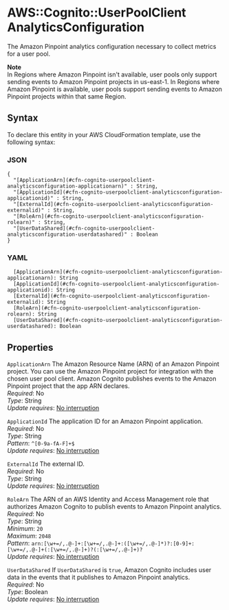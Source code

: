 # AWS::Cognito::UserPoolClient AnalyticsConfiguration<a name="aws-properties-cognito-userpoolclient-analyticsconfiguration"></a>

The Amazon Pinpoint analytics configuration necessary to collect metrics for a user pool\.

**Note**  
In Regions where Amazon Pinpoint isn't available, user pools only support sending events to Amazon Pinpoint projects in us\-east\-1\. In Regions where Amazon Pinpoint is available, user pools support sending events to Amazon Pinpoint projects within that same Region\.

## Syntax<a name="aws-properties-cognito-userpoolclient-analyticsconfiguration-syntax"></a>

To declare this entity in your AWS CloudFormation template, use the following syntax:

### JSON<a name="aws-properties-cognito-userpoolclient-analyticsconfiguration-syntax.json"></a>

```
{
  "[ApplicationArn](#cfn-cognito-userpoolclient-analyticsconfiguration-applicationarn)" : String,
  "[ApplicationId](#cfn-cognito-userpoolclient-analyticsconfiguration-applicationid)" : String,
  "[ExternalId](#cfn-cognito-userpoolclient-analyticsconfiguration-externalid)" : String,
  "[RoleArn](#cfn-cognito-userpoolclient-analyticsconfiguration-rolearn)" : String,
  "[UserDataShared](#cfn-cognito-userpoolclient-analyticsconfiguration-userdatashared)" : Boolean
}
```

### YAML<a name="aws-properties-cognito-userpoolclient-analyticsconfiguration-syntax.yaml"></a>

```
  [ApplicationArn](#cfn-cognito-userpoolclient-analyticsconfiguration-applicationarn): String
  [ApplicationId](#cfn-cognito-userpoolclient-analyticsconfiguration-applicationid): String
  [ExternalId](#cfn-cognito-userpoolclient-analyticsconfiguration-externalid): String
  [RoleArn](#cfn-cognito-userpoolclient-analyticsconfiguration-rolearn): String
  [UserDataShared](#cfn-cognito-userpoolclient-analyticsconfiguration-userdatashared): Boolean
```

## Properties<a name="aws-properties-cognito-userpoolclient-analyticsconfiguration-properties"></a>

`ApplicationArn` <a name="cfn-cognito-userpoolclient-analyticsconfiguration-applicationarn"></a>
The Amazon Resource Name \(ARN\) of an Amazon Pinpoint project\. You can use the Amazon Pinpoint project for integration with the chosen user pool client\. Amazon Cognito publishes events to the Amazon Pinpoint project that the app ARN declares\.  
_Required_: No  
_Type_: String  
_Update requires_: [No interruption](https://docs.aws.amazon.com/AWSCloudFormation/latest/UserGuide/using-cfn-updating-stacks-update-behaviors.html#update-no-interrupt)

`ApplicationId` <a name="cfn-cognito-userpoolclient-analyticsconfiguration-applicationid"></a>
The application ID for an Amazon Pinpoint application\.  
_Required_: No  
_Type_: String  
_Pattern_: `^[0-9a-fA-F]+$`  
_Update requires_: [No interruption](https://docs.aws.amazon.com/AWSCloudFormation/latest/UserGuide/using-cfn-updating-stacks-update-behaviors.html#update-no-interrupt)

`ExternalId` <a name="cfn-cognito-userpoolclient-analyticsconfiguration-externalid"></a>
The external ID\.  
_Required_: No  
_Type_: String  
_Update requires_: [No interruption](https://docs.aws.amazon.com/AWSCloudFormation/latest/UserGuide/using-cfn-updating-stacks-update-behaviors.html#update-no-interrupt)

`RoleArn` <a name="cfn-cognito-userpoolclient-analyticsconfiguration-rolearn"></a>
The ARN of an AWS Identity and Access Management role that authorizes Amazon Cognito to publish events to Amazon Pinpoint analytics\.  
_Required_: No  
_Type_: String  
_Minimum_: `20`  
_Maximum_: `2048`  
_Pattern_: `arn:[\w+=/,.@-]+:[\w+=/,.@-]+:([\w+=/,.@-]*)?:[0-9]+:[\w+=/,.@-]+(:[\w+=/,.@-]+)?(:[\w+=/,.@-]+)?`  
_Update requires_: [No interruption](https://docs.aws.amazon.com/AWSCloudFormation/latest/UserGuide/using-cfn-updating-stacks-update-behaviors.html#update-no-interrupt)

`UserDataShared` <a name="cfn-cognito-userpoolclient-analyticsconfiguration-userdatashared"></a>
If `UserDataShared` is `true`, Amazon Cognito includes user data in the events that it publishes to Amazon Pinpoint analytics\.  
_Required_: No  
_Type_: Boolean  
_Update requires_: [No interruption](https://docs.aws.amazon.com/AWSCloudFormation/latest/UserGuide/using-cfn-updating-stacks-update-behaviors.html#update-no-interrupt)
